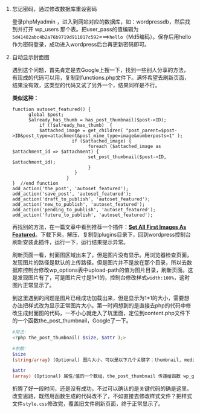 1. 忘记密码，通过修改数据库重设密码

    登录phpMyadmin ，进入到网站对应的数据库，如：wordpressdb，然后找到并打开 wp_users 那个表。把user_pass的值编辑为`5d41402abc4b2a76b9719d911017c592`===>`hello`（Md5编码）。保存后用hello作为密码登录，成功进入wordpress后台再更新密码即可。


2. 自动显示封面图

    遇到这个问题，首先肯定是去Google上搜一下，找到一些别人分享的方法，有现成的代码可以用，复制到functions.php文件下。满怀希望去刷新页面，结果没有效，这类型的代码又试了另外一个，结果同样是不行。

    **类似这种：**
    ```
    function autoset_featured() {
          global $post;
          $already_has_thumb = has_post_thumbnail($post->ID);
              if (!$already_has_thumb)  {
              $attached_image = get_children( "post_parent=$post->ID&post_type=attachment&post_mime_type=image&numberposts=1" );
                          if ($attached_image) {
                                foreach ($attached_image as $attachment_id => $attachment) {
                                set_post_thumbnail($post->ID, $attachment_id);
                                }
                           }
                        }
    }  //end function
    add_action('the_post', 'autoset_featured');
    add_action('save_post', 'autoset_featured');
    add_action('draft_to_publish', 'autoset_featured');
    add_action('new_to_publish', 'autoset_featured');
    add_action('pending_to_publish', 'autoset_featured');
    add_action('future_to_publish', 'autoset_featured');

    ```
    再找别的方法，在一篇文章中看到推荐一个插件：[**Set All First Images As Featured**](https://wordpress.org/plugins/set-all-first-images-as-featured/)。下载下来，解压、复制到plugins目录下，回到wordpress控制台刷新安装此插件，运行一下，运行结果提示异常。

    刷新页面一看，封面图区域出来了，但是图片没有显示。用浏览器检查页面，发现图片的路径是默认的上传路径。但是图片并不是放在那个目录，所以去数据库控制台修改wp_options表中upload-path的值为图片目录，刷新页面。这是发现图片有了，可是图片尺寸是1*1的，控制台修改样式`width:100%`，这时图片正常显示了。

    到这里遇到的问题是图片已经成功加载出来，但是显示为1*1的大小，需要想办法把样式改为显示正常图片大小。第一时间想到的是直接去php的代码中修改生成封面图的代码，一不小心就走入了坑里面，定位到content.php文件下的一个函数the_post_thumbnail，Google了一下。
    ```php
    #用法: 
    <?php the_post_thumbnail( $size, $attr );>
    
    #参数:
    $size
    (string/array) (Optional) 图片大小，可以是以下几个关键字：thumbnail, medium, large, full，或者通过函数 add_image_size() 自定义尺寸的关键字。或者宽和高的一个大小，比如：(32,32).

    $attr
    (array) (Optional) 属性/值的一个数组，the_post_thumbnail 传递给函数 wp_get_attachment_image用来获取图。

    ```
    
    折腾了好一段时间，还是没有成功，不过可以确认的是关键代码的确是这里。改变思路，既然用函数生成的代码改不了，不如直接去修改样式文件？把样式文件`style.css`修改完，覆盖旧文件刷新页面，终于正常显示了。